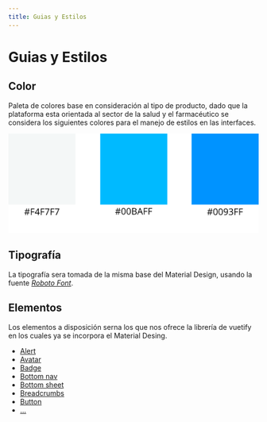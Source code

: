 ```yaml
---
title: Guias y Estilos
---
```


# Guias y Estilos

## Color

Paleta de colores base en consideración al tipo de producto, dado que la plataforma esta orientada al sector de la salud y el farmacéutico se considera los siguientes colores para el manejo de estilos en las interfaces.

![An image](./img/_pallete.png)

## Tipografía

La tipografía sera tomada de la misma base del Material Design, usando la fuente [_Roboto Font_](https://fonts.google.com/specimen/Roboto).

## Elementos

Los elementos a disposición serna los que nos ofrece la librería de vuetify en los cuales ya se incorpora el Material Desing.

- [Alert](https://vuetifyjs.com/en/components/alerts)
- [Avatar](https://vuetifyjs.com/en/components/avatars)
- [Badge](https://vuetifyjs.com/en/components/badges)
- [Bottom nav](https://vuetifyjs.com/en/components/bottom-navigation)
- [Bottom sheet](https://vuetifyjs.com/en/components/bottom-sheets)
- [Breadcrumbs](https://vuetifyjs.com/en/components/breadcrumbs)
- [Button](https://vuetifyjs.com/en/components/buttons)
- [...](https://vuetifyjs.com/en/getting-started/quick-start)